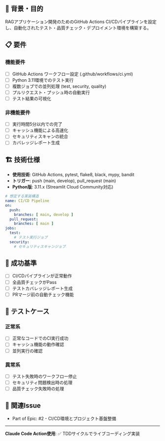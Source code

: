 ## 🎯 背景・目的
RAGアプリケーション開発のためのGitHub Actions CI/CDパイプラインを設定し、自動化されたテスト・品質チェック・デプロイメント環境を構築する。

## 📋 要件
### 機能要件
- [ ] GitHub Actions ワークフロー設定 (.github/workflows/ci.yml)
- [ ] Python 3.11環境でのテスト実行
- [ ] 複数ジョブでの並列処理 (test, security, quality)
- [ ] プルリクエスト・プッシュ時の自動実行
- [ ] テスト結果の可視化

### 非機能要件
- [ ] 実行時間5分以内での完了
- [ ] キャッシュ機能による高速化
- [ ] セキュリティスキャンの統合
- [ ] カバレッジレポート生成

## 🏗️ 技術仕様
- **使用技術**: GitHub Actions, pytest, flake8, black, mypy, bandit
- **トリガー**: push (main, develop), pull_request (main)
- **Python版**: 3.11.x (Streamlit Cloud Community対応)

```yaml
# 想定する実装構造
name: CI/CD Pipeline
on:
  push:
    branches: [ main, develop ]
  pull_request:
    branches: [ main ]
jobs:
  test:
    # テスト実行ジョブ
  security:
    # セキュリティスキャンジョブ
```

## 🎪 成功基準
- [ ] CI/CDパイプラインが正常動作
- [ ] 全品質チェックがPass
- [ ] テストカバレッジレポート生成
- [ ] PRマージ前の自動チェック機能

## 🧪 テストケース
### 正常系
- [ ] 正常なコードでのCI実行成功
- [ ] キャッシュ機能の動作確認
- [ ] 並列実行の確認

### 異常系
- [ ] テスト失敗時のワークフロー停止
- [ ] セキュリティ問題検出時の処理
- [ ] 品質チェック失敗時の処理

## 🔗 関連Issue
- Part of Epic: #2 - CI/CD環境とプロジェクト基盤整備

---
**Claude Code Action使用**: ✅ TDDサイクルでライブコーディング実装